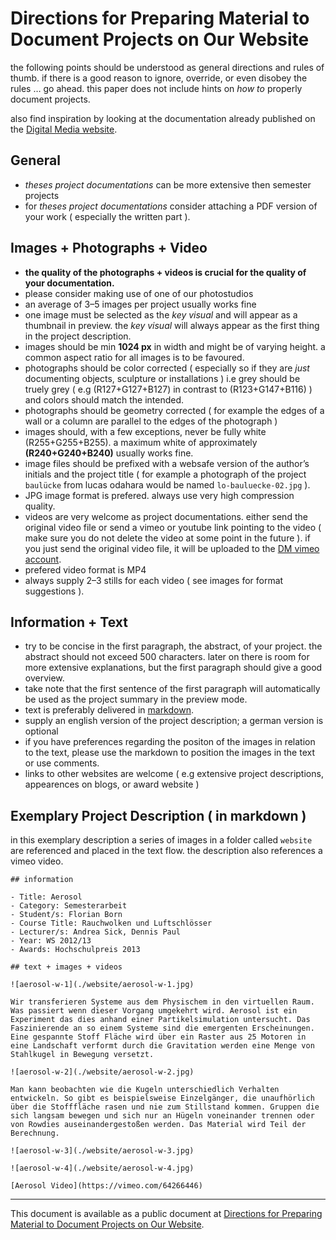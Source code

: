# Directions for Preparing Material to Document Projects on Our Website

the following points should be understood as general directions and rules of thumb. if there is a good reason to ignore, override, or even disobey the rules … go ahead. this paper does not include hints on *how to* properly document projects.

also find inspiration by looking at the documentation already published on the [Digital Media website](http://digitalemedien-bremen.de/de/projekte).

## General

- *theses project documentations* can be more extensive then semester projects
- for *theses project documentations* consider attaching a PDF version of your work ( especially the written part ).

## Images + Photographs + Video

- **the quality of the photographs + videos is crucial for the quality of your documentation.**
- please consider making use of one of our photostudios
- an average of 3–5 images per project usually works fine
- one image must be selected as the *key visual* and will appear as a thumbnail in preview. the *key visual* will always appear as the first thing in the project description.
- images should be min **1024 px** in width and might be of varying height. a common aspect ratio for all images is to be favoured.
- photographs should be color corrected ( especially so if they are *just* documenting objects, sculpture or installations ) i.e grey should be truely grey ( e.g (R127+G127+B127) in contrast to (R123+G147+B116) ) and colors should match the intended.
- photographs should be geometry corrected ( for example the edges of a wall or a column are parallel to the edges of the photograph )
- images should, with a few exceptions, never be fully white (R255+G255+B255). a maximum white of approximately **(R240+G240+B240)** usually works fine.
- image files should be prefixed with a websafe version of the author’s initials and the project title ( for example a photograph of the project `baulücke` from lucas odahara would be named `lo-bauluecke-02.jpg` ).
- JPG image format is prefered. always use very high compression quality.
- videos are very welcome as project documentations. either send the original video file or send a vimeo or youtube link pointing to the video ( make sure you do not delete the video at some point in the future ). if you just send the original video file, it will be uploaded to the [DM vimeo account](https://vimeo.com/digitalemedienbremen).
- prefered video format is MP4
- always supply 2–3 stills for each video ( see images for format suggestions ).

## Information + Text

- try to be concise in the first paragraph, the abstract, of your project. the abstract should not exceed 500 characters. later on there is room for more extensive explanations, but the first paragraph should give a good overview.
- take note that the first sentence of the first paragraph will automatically be used as the project summary in the preview mode.
- text is preferably delivered in [markdown](http://en.wikipedia.org/wiki/Markdown).
- supply an english version of the project description; a german version is optional
- if you have preferences regarding the positon of the images in relation to the text, please use the markdown to position the images in the text or use comments.
- links to other websites are welcome ( e.g extensive project descriptions, appearences on blogs, or award website )

## Exemplary Project Description ( in markdown )

in this exemplary description a series of images in a folder called `website` are referenced and placed in the text flow. the description also references a vimeo video.

```
## information    

- Title: Aerosol    
- Category: Semesterarbeit    
- Student/s: Florian Born    
- Course Title: Rauchwolken und Luftschlösser    
- Lecturer/s: Andrea Sick, Dennis Paul    
- Year: WS 2012/13
- Awards: Hochschulpreis 2013

## text + images + videos    

![aerosol-w-1](./website/aerosol-w-1.jpg)    

Wir transferieren Systeme aus dem Physischem in den virtuellen Raum. Was passiert wenn dieser Vorgang umgekehrt wird. Aerosol ist ein Experiment das dies anhand einer Partikelsimulation untersucht. Das Faszinierende an so einem Systeme sind die emergenten Erscheinungen. Eine gespannte Stoff Fläche wird über ein Raster aus 25 Motoren in eine Landschaft verformt durch die Gravitation werden eine Menge von Stahlkugel in Bewegung versetzt.    

![aerosol-w-2](./website/aerosol-w-2.jpg)    

Man kann beobachten wie die Kugeln unterschiedlich Verhalten entwickeln. So gibt es beispielsweise Einzelgänger, die unaufhörlich über die Stofffläche rasen und nie zum Stillstand kommen. Gruppen die sich langsam bewegen und sich nur an Hügeln voneinander trennen oder von Rowdies auseinandergestoßen werden. Das Material wird Teil der Berechnung.    

![aerosol-w-3](./website/aerosol-w-3.jpg)    

![aerosol-w-4](./website/aerosol-w-4.jpg)    

[Aerosol Video](https://vimeo.com/64266446)    
```

---

This document is available as a public document at [Directions for Preparing Material to Document Projects on Our Website](http://dm-hb.de/dmdfpmtdpoow).
